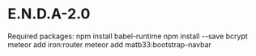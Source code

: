 # E.N.D.A-2.0
Required packages:
  npm install babel-runtime
  npm install --save bcrypt
  meteor add iron:router
  meteor add matb33:bootstrap-navbar
